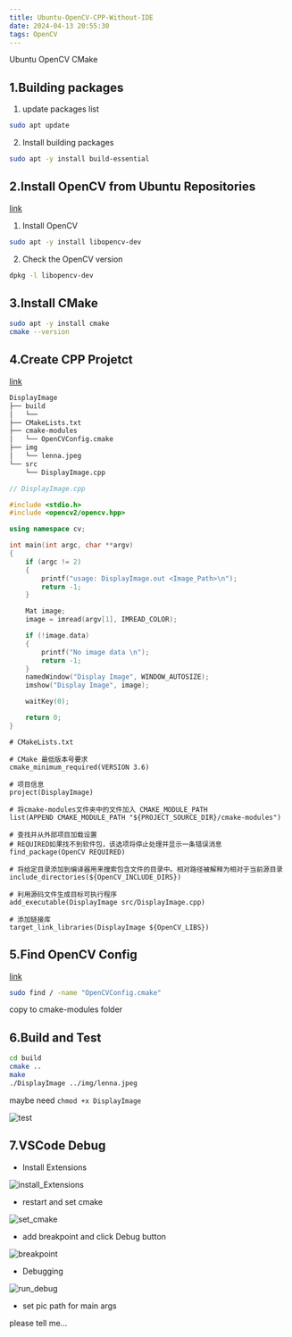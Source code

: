 ```yaml
---
title: Ubuntu-OpenCV-CPP-Without-IDE
date: 2024-04-13 20:55:30
tags: OpenCV
---
```


Ubuntu OpenCV CMake

## 1.Building packages

1. update packages list

```sh
sudo apt update
```

2. Install building packages

```sh
sudo apt -y install build-essential
```

## 2.Install OpenCV from Ubuntu Repositories

[link](https://phoenixnap.com/kb/installing-opencv-on-ubuntu)

1. Install OpenCV

```sh
sudo apt -y install libopencv-dev
```

2. Check the OpenCV version

```sh
dpkg -l libopencv-dev
```

## 3.Install CMake

```sh
sudo apt -y install cmake
cmake --version
```

## 4.Create CPP Projetct

[link](https://docs.opencv.org/4.x/db/df5/tutorial_linux_gcc_cmake.html)

```sh
DisplayImage
├── build
│   └── 
├── CMakeLists.txt
├── cmake-modules
│   └── OpenCVConfig.cmake
├── img
│   └── lenna.jpeg
└── src
    └── DisplayImage.cpp
```

```cpp
// DisplayImage.cpp

#include <stdio.h>
#include <opencv2/opencv.hpp>

using namespace cv;

int main(int argc, char **argv)
{
    if (argc != 2)
    {
        printf("usage: DisplayImage.out <Image_Path>\n");
        return -1;
    }

    Mat image;
    image = imread(argv[1], IMREAD_COLOR);

    if (!image.data)
    {
        printf("No image data \n");
        return -1;
    }
    namedWindow("Display Image", WINDOW_AUTOSIZE);
    imshow("Display Image", image);

    waitKey(0);

    return 0;
}
```


```
# CMakeLists.txt

# CMake 最低版本号要求
cmake_minimum_required(VERSION 3.6)

# 项目信息
project(DisplayImage)

# 将cmake-modules文件夹中的文件加入 CMAKE_MODULE_PATH
list(APPEND CMAKE_MODULE_PATH "${PROJECT_SOURCE_DIR}/cmake-modules")

# 查找并从外部项目加载设置
# REQUIRED如果找不到软件包，该选项将停止处理并显示一条错误消息
find_package(OpenCV REQUIRED)

# 将给定目录添加到编译器用来搜索包含文件的目录中。相对路径被解释为相对于当前源目录
include_directories(${OpenCV_INCLUDE_DIRS})

# 利用源码文件生成目标可执行程序
add_executable(DisplayImage src/DisplayImage.cpp)

# 添加链接库
target_link_libraries(DisplayImage ${OpenCV_LIBS})
```

## 5.Find OpenCV Config

[link](https://wiki.hanzheteng.com/development/cmake/cmake-find_package)

```sh
sudo find / -name "OpenCVConfig.cmake"
```

copy to cmake-modules folder

## 6.Build and Test

```sh
cd build
cmake ..
make
./DisplayImage ../img/lenna.jpeg
```

maybe need `chmod +x DisplayImage`

![test](Screenshot_test.png)


## 7.VSCode Debug

* Install Extensions

![install_Extensions](Screenshot_VSCode_Extensions.png)

* restart and set cmake

![set_cmake](Screenshot_set_cmake.png)

* add breakpoint and click Debug button

![breakpoint](Screenshot_set_breakpoint.png)

* Debugging

![run_debug](Screenshot_Debug.png)

* set pic path for main args

please tell me...


